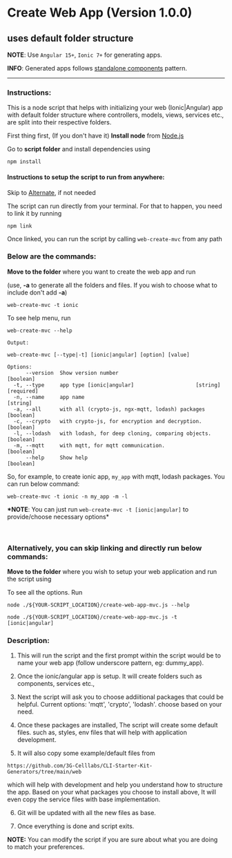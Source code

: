 # Create Web App (Version 1.0.0)

## uses default folder structure

**NOTE**: Use `Angular 15+`, `Ionic 7+` for generating apps.

**INFO**: Generated apps follows [standalone components](https://angular.io/guide/standalone-components) pattern.

<hr/>

### Instructions:

This is a node script that helps with initializing your web (Ionic|Angular) app with default folder structure where controllers, models, views, services etc., are split into their respective folders.

First thing first, (If you don't have it) **Install node** from [Node.js](https://nodejs.org/en/download/)

Go to **script folder** and install dependencies using

```
npm install
```

#### Instructions to setup the script to run from anywhere:

Skip to [Alternate](#alt), if not needed

The script can run directly from your terminal. For that to happen, you need to link it by running

```
npm link
```

Once linked, you can run the script by calling `web-create-mvc` from any path
<br/>

### Below are the commands:

**Move to the folder** where you want to create the web app and run

(use, **-a** to generate all the folders and files. If you wish to choose what to include don't add **-a**)

```
web-create-mvc -t ionic
```

To see help menu, run

```
web-create-mvc --help

Output:

web-create-mvc [--type|-t] [ionic|angular] [option] [value]

Options:
      --version  Show version number                                   [boolean]
  -t, --type     app type [ionic|angular]                    [string] [required]
  -n, --name     app name                                               [string]
  -a, --all      with all (crypto-js, ngx-mqtt, lodash) packages       [boolean]
  -c, --crypto   with crypto-js, for encryption and decryption.        [boolean]
  -l, --lodash   with lodash, for deep cloning, comparing objects.     [boolean]
  -m, --mqtt     with mqtt, for mqtt communication.                    [boolean]
      --help     Show help                                             [boolean]
```

So, for example, to create ionic app, `my_app` with mqtt, lodash packages. You can run below command:

```
web-create-mvc -t ionic -n my_app -m -l
```

**\*NOTE**: You can just run `web-create-mvc -t [ionic|angular]` to provide/choose necessary options\*

<br/>

<a id="alt"></a>

### Alternatively, you can skip linking and directly run below commands:

**Move to the folder** where you wish to setup your web application and run the script using

To see all the options. Run

```
node ./${YOUR-SCRIPT_LOCATION}/create-web-app-mvc.js --help
```

```
node ./${YOUR-SCRIPT_LOCATION}/create-web-app-mvc.js -t [ionic|angular]
```

### Description:

1. This will run the script and the first prompt within the script would be to name your web app (follow underscore pattern, eg: dummy_app).

2. Once the ionic/angular app is setup. It will create folders such as components, services etc.,

3. Next the script will ask you to choose addiitional packages that could be helpful.
   Current options: 'mqtt', 'crypto', 'lodash'. choose based on your need.

4. Once these packages are installed, The script will create some default files. such as, styles, env files that will help with application development.

5. It will also copy some example/default files from

```
https://github.com/3G-Celllabs/CLI-Starter-Kit-Generators/tree/main/web
```

which will help with development and help you understand how to structure the app. Based on your what packages you choose to install above, It will even copy the service files with base implementation.

6. Git will be updated with all the new files as base.

7. Once everything is done and script exits.

**NOTE:** You can modify the script if you are sure about what you are doing to match your preferences.
